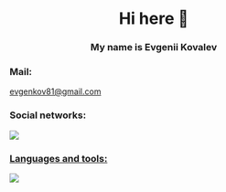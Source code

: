 <h1 align="center"> Hi here 👋
<h3 align="center">  My name is Evgenii Kovalev


### Mail:
evgenkov81@gmail.com

### Social networks:
<a href="https://t.me/evgeniiK81">
<img src =https://img.shields.io/badge/Telegram-2CA5E0?style=
for-the-badge&logo=telegram&logoColor=white)
</a>

### Languages and tools:

<a href="https://skillicons.dev">
  <img src="https://skillicons.dev/icons?i=java,spring,postgres,linux,maven,git,docker" />
</a>
